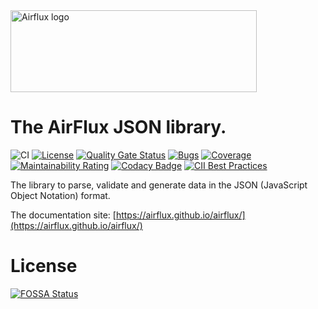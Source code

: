 <img src="docs/airflux.png" alt="Airflux logo" height="131" width="394" />

# The AirFlux JSON library.

![CI](https://github.com/airflux/airflux/workflows/CI/badge.svg)
[![License](https://img.shields.io/badge/License-Apache_2.0-blue.svg)](https://opensource.org/licenses/Apache-2.0)
[![Quality Gate Status](https://sonarcloud.io/api/project_badges/measure?project=airflux_airflux&metric=alert_status)](https://sonarcloud.io/dashboard?id=airflux_airflux)
[![Bugs](https://sonarcloud.io/api/project_badges/measure?project=airflux_airflux&metric=bugs)](https://sonarcloud.io/dashboard?id=airflux_airflux)
[![Coverage](https://sonarcloud.io/api/project_badges/measure?project=airflux_airflux&metric=coverage)](https://sonarcloud.io/dashboard?id=airflux_airflux)
[![Maintainability Rating](https://sonarcloud.io/api/project_badges/measure?project=airflux_airflux&metric=sqale_rating)](https://sonarcloud.io/dashboard?id=airflux_airflux)
[![Codacy Badge](https://app.codacy.com/project/badge/Grade/53e1a68ffc064a6e8d9a01a4c3027764)](https://www.codacy.com/gh/airflux/airflux/dashboard?utm_source=github.com&amp;utm_medium=referral&amp;utm_content=airflux/airflux&amp;utm_campaign=Badge_Grade)
[![CII Best Practices](https://bestpractices.coreinfrastructure.org/projects/5511/badge)](https://bestpractices.coreinfrastructure.org/projects/5511)

The library to parse, validate and generate data in the JSON (JavaScript Object Notation) format.

The documentation site: [https://airflux.github.io/airflux/](https://airflux.github.io/airflux/)

# License

[![FOSSA Status](https://app.fossa.com/api/projects/git%2Bgithub.com%2Fairflux%2Fairflux.svg?type=large)](https://app.fossa.com/projects/git%2Bgithub.com%2Fairflux%2Fairflux?ref=badge_large)
